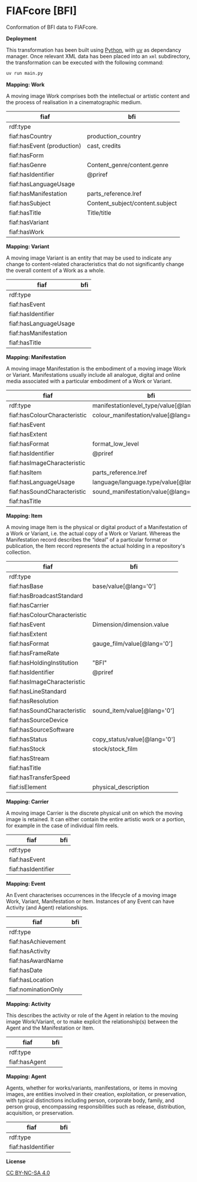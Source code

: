 # FIAFcore [BFI]

Conformation of BFI data to FIAFcore.

**Deployment**

This transformation has been built using [Python](https://www.python.org/), with [uv](https://docs.astral.sh/uv/) as dependancy manager. Once relevant XML data has been placed into an `xml` subdirectory, the transformation can be executed with the following command:

```sh
uv run main.py
```

**Mapping: Work**

A moving image Work comprises both the intellectual or artistic content and the process of realisation in a cinematographic medium.

| fiaf | bfi |
| -- | -- |
| rdf:type |  |
| fiaf:hasCountry | production_country |
| fiaf:hasEvent (production) | cast, credits |
| fiaf:hasForm |  |
| fiaf:hasGenre | Content_genre/content.genre |
| fiaf:hasIdentifier | @priref |
| fiaf:hasLanguageUsage |  |
| fiaf:hasManifestation | parts_reference.lref |
| fiaf:hasSubject | Content_subject/content.subject |
| fiaf:hasTitle | Title/title  |
| fiaf:hasVariant |  |
| fiaf:hasWork |  |

**Mapping: Variant**

A moving image Variant is an entity that may be used to indicate any change to content-related characteristics that do not significantly change the overall content of a Work as a whole.

| fiaf | bfi |
| -- | -- |
| rdf:type |  |
| fiaf:hasEvent |  |
| fiaf:hasIdentifier |  |
| fiaf:hasLanguageUsage |  |
| fiaf:hasManifestation |  |
| fiaf:hasTitle |  |

**Mapping: Manifestation**

A moving image Manifestation is the embodiment of a moving image Work or Variant. Manifestations usually include all analogue, digital and online media associated with a particular embodiment of a Work or Variant.

| fiaf | bfi |
| -- | -- |
| rdf:type | manifestationlevel_type/value[@lang='0'] |
| fiaf:hasColourCharacteristic | colour_manifestation/value[@lang='0'] |
| fiaf:hasEvent |  |
| fiaf:hasExtent |  |
| fiaf:hasFormat | format_low_level |
| fiaf:hasIdentifier | @priref |
| fiaf:hasImageCharacteristic |  |
| fiaf:hasItem | parts_reference.lref |
| fiaf:hasLanguageUsage | language/language.type/value[@lang='0'] |
| fiaf:hasSoundCharacteristic | sound_manifestation/value[@lang='0'] |
| fiaf:hasTitle |  |

**Mapping: Item**

A moving image Item is the physical or digital product of a Manifestation of a Work or Variant, i.e. the actual copy of a Work or Variant. Whereas the Manifestation record describes the “ideal” of a particular format or publication, the Item record represents the actual holding in a repository's collection.

| fiaf | bfi |
| -- | -- |
| rdf:type |  |
| fiaf:hasBase | base/value[@lang='0'] |
| fiaf:hasBroadcastStandard |  |
| fiaf:hasCarrier |  |
| fiaf:hasColourCharacteristic |  |
| fiaf:hasEvent | Dimension/dimension.value |
| fiaf:hasExtent |  |
| fiaf:hasFormat | gauge_film/value[@lang='0'] |
| fiaf:hasFrameRate |  |
| fiaf:hasHoldingInstitution | "BFI" |
| fiaf:hasIdentifier | @priref |
| fiaf:hasImageCharacteristic |  |
| fiaf:hasLineStandard |  |
| fiaf:hasResolution |  |
| fiaf:hasSoundCharacteristic | sound_item/value[@lang='0'] |
| fiaf:hasSourceDevice |  |
| fiaf:hasSourceSoftware |  |
| fiaf:hasStatus | copy_status/value[@lang='0'] |
| fiaf:hasStock | stock/stock_film |
| fiaf:hasStream |  |
| fiaf:hasTitle |  |
| fiaf:hasTransferSpeed |  |
| fiaf:isElement | physical_description |

**Mapping: Carrier**

A moving image Carrier is the discrete physical unit on which the moving image is retained. It can either contain the entire artistic work or a portion, for example in the case of individual film reels.

| fiaf | bfi |
| -- | -- |
| rdf:type |  |
| fiaf:hasEvent |  |
| fiaf:hasIdentifier |  |

**Mapping: Event**

An Event characterises occurrences in the lifecycle of a moving image Work, Variant, Manifestation or Item. Instances of any Event can have Activity (and Agent) relationships.

| fiaf | bfi |
| -- | -- |
| rdf:type |  |
| fiaf:hasAchievement |  |
| fiaf:hasActivity |  |
| fiaf:hasAwardName |  |
| fiaf:hasDate |  |
| fiaf:hasLocation |  |
| fiaf:nominationOnly |  |

**Mapping: Activity**

This describes the activity or role of the Agent in relation to the moving image Work/Variant, or to make explicit the relationship(s) between the Agent and the Manifestation or Item.

| fiaf | bfi |
| -- | -- |
| rdf:type |  |
| fiaf:hasAgent |  |

**Mapping: Agent**

Agents, whether for works/variants, manifestations, or items in moving images, are entities involved in their creation, exploitation, or preservation, with typical distinctions including person, corporate body, family, and person group, encompassing responsibilities such as release, distribution, acquisition, or preservation.

| fiaf | bfi |
| -- | -- |
| rdf:type |  |
| fiaf:hasIdentifier |  |

**License**

[CC BY-NC-SA 4.0](https://creativecommons.org/licenses/by-nc-sa/4.0/)
